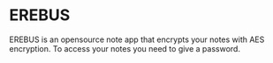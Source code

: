 # EREBUS
EREBUS is an opensource note app that encrypts your notes with AES encryption. To access your notes you need to give a password. 
